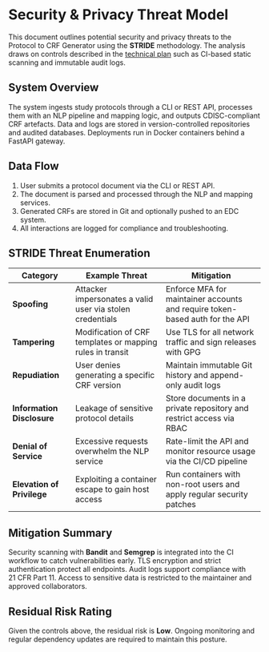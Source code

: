 # Security & Privacy Threat Model

This document outlines potential security and privacy threats to the Protocol to CRF Generator using the **STRIDE** methodology. The analysis draws on controls described in the [technical plan](../CDISC%20CRF%20Generation%20Technical%20Plan_.md) such as CI-based static scanning and immutable audit logs.

## System Overview

The system ingests study protocols through a CLI or REST API, processes them with an NLP pipeline and mapping logic, and outputs CDISC-compliant CRF artefacts. Data and logs are stored in version-controlled repositories and audited databases. Deployments run in Docker containers behind a FastAPI gateway.

## Data Flow

1. User submits a protocol document via the CLI or REST API.
2. The document is parsed and processed through the NLP and mapping services.
3. Generated CRFs are stored in Git and optionally pushed to an EDC system.
4. All interactions are logged for compliance and troubleshooting.

## STRIDE Threat Enumeration

| Category | Example Threat | Mitigation |
| --- | --- | --- |
| **Spoofing** | Attacker impersonates a valid user via stolen credentials | Enforce MFA for maintainer accounts and require token-based auth for the API |
| **Tampering** | Modification of CRF templates or mapping rules in transit | Use TLS for all network traffic and sign releases with GPG |
| **Repudiation** | User denies generating a specific CRF version | Maintain immutable Git history and append-only audit logs |
| **Information Disclosure** | Leakage of sensitive protocol details | Store documents in a private repository and restrict access via RBAC |
| **Denial of Service** | Excessive requests overwhelm the NLP service | Rate-limit the API and monitor resource usage via the CI/CD pipeline |
| **Elevation of Privilege** | Exploiting a container escape to gain host access | Run containers with non-root users and apply regular security patches |

## Mitigation Summary

Security scanning with **Bandit** and **Semgrep** is integrated into the CI workflow to catch vulnerabilities early. TLS encryption and strict authentication protect all endpoints. Audit logs support compliance with 21 CFR Part 11. Access to sensitive data is restricted to the maintainer and approved collaborators.

## Residual Risk Rating

Given the controls above, the residual risk is **Low**. Ongoing monitoring and regular dependency updates are required to maintain this posture.
